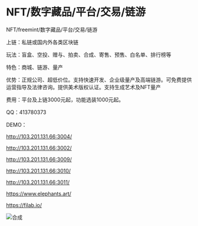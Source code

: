 # NFT/数字藏品/平台/交易/链游
NFT/freemint/数字藏品/平台/交易/链游

上链：私链或国内外各类区块链

玩法：盲盒、空投、赠与、拍卖、合成、寄售、预售、白名单、排行榜等

特色：商城、链游、量产

优势：正规公司、超低价位。支持快速开发、企业级量产及高端链游。可免费提供运营指导及法律咨询。提供美术版权认证。支持生成艺术及NFT量产

费用：平台及上链3000元起，功能选装1000元起。

QQ：413780373

DEMO：

http://103.201.131.66:3004/

http://103.201.131.66:3002/

http://103.201.131.66:3009/

http://103.201.131.66:3010/

http://103.201.131.66:3011/

https://www.elephants.art/

https://filab.io/

![合成](https://user-images.githubusercontent.com/122258918/212008780-219e3e92-901f-416a-bf18-a5a19d8c8e97.jpg)
